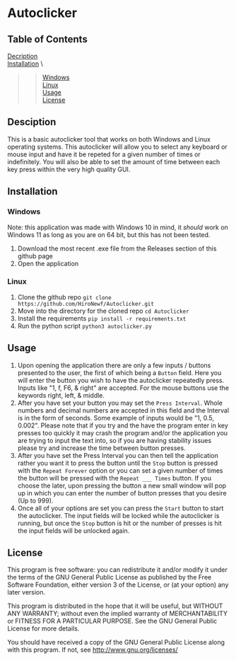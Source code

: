 # Autoclicker
## Table of Contents 
[Decription](https://github.com/HiroNewf/Autoclicker/blob/main/README.md#desciption) \
[Installation](https://github.com/HiroNewf/Autoclicker/blob/main/README.md#installation) \
>>[Windows](https://github.com/HiroNewf/Autoclicker/blob/main/README.md#windows) \
>>[Linux](https://github.com/HiroNewf/Autoclicker/blob/main/README.md#linux) \
[Usage](https://github.com/HiroNewf/Autoclicker/blob/main/README.md#linux) \
[License](https://github.com/HiroNewf/Autoclicker/blob/main/README.md#linux)
## Desciption
This is a basic autoclicker tool that works on both Windows and Linux operating systems. This autoclicker will allow you to select any keyboard or mouse input and have it be repeted for a given number of times or indefinitely. You will also be able to set the amount of time between each key press within the very high quality GUI. 
## Installation
### Windows
Note: this application was made with Windows 10 in mind, it *should* work on Windows 11 as long as you are on 64 bit, but this has not been tested. 
1. Download the most recent .exe file from the Releases section of this github page
2. Open the application 
### Linux
1. Clone the github repo `git clone https://github.com/HiroNewf/Autoclicker.git`
2. Move into the directory for the cloned repo `cd Autoclicker`
3. Install the requirements `pip install -r requirements.txt`
4. Run the python script `python3 autoclicker.py`
## Usage
1. Upon opening the application there are only a few inputs / buttons presented to the user, the first of which being a `Button` field. Here you will enter the button you wish to have the autoclicker repeatedly press. Inputs like "1, f, F6, & right" are accepted. For the mouse buttons use the keywords right, left, & middle. 
2. After you have set your button you may set the `Press Interval`. Whole numbers and decimal numbers are accepted in this field and the Interval is in the form of seconds. Some example of inputs would be "1, 0.5, 0.002". Please note that if you try and the have the program enter in key presses too quickly it may crash the program and/or the application you are trying to input the text into, so if you are having stability issues please try and increase the time between button presses.
3. After you have set the Press Interval you can then tell the application rather you want it to press the button until the `Stop` button is pressed with the `Repeat Forever` option or you can set a given number of times the button will be pressed with the `Repeat ___ Times` button. If you choose the later, upon pressing the button a new small window will pop up in which you can enter the number of button presses that you desire (Up to 999).  
4. Once all of your options are set you can press the `Start` button to start the autoclicker. The input fields will be locked while the autoclicker is running, but once the `Stop` button is hit or the number of presses is hit the input fields will be unlocked again. 
## License 
This program is free software: you can redistribute it and/or modify it under the terms of the GNU General Public License as published by the Free Software Foundation, either version 3 of the License, or (at your option) any later version.

This program is distributed in the hope that it will be useful, but WITHOUT ANY WARRANTY; without even the implied warranty of MERCHANTABILITY or FITNESS FOR A PARTICULAR PURPOSE. See the GNU General Public License for more details.

You should have received a copy of the GNU General Public License along with this program. If not, see http://www.gnu.org/licenses/

